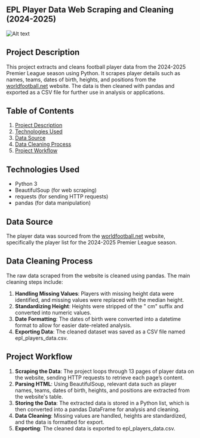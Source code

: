 ## EPL Player Data Web Scraping and Cleaning (2024-2025)

![Alt text](https://images.app.goo.gl/hw2aJQsm38rTtWxX8)

## Project Description
This project extracts and cleans football player data from the 2024-2025 Premier League season using Python. It scrapes player details such as names, teams, dates of birth, heights, and positions from the [worldfootball.net](https://www.worldfootball.net/) website. The data is then cleaned with pandas and exported as a CSV file for further use in analysis or applications.

## Table of Contents
1. [Project Description](#project-description)
2. [Technologies Used](#technologies-used)
3. [Data Source](#data-source)
4. [Data Cleaning Process](#data-cleaning-process)
5. [Project Workflow](#project-workflow)

## Technologies Used
- Python 3
- BeautifulSoup (for web scraping)
- requests (for sending HTTP requests)
- pandas (for data manipulation)

## Data Source
The player data was sourced from the [worldfootball.net](https://www.worldfootball.net/) website, specifically the player list for the 2024-2025 Premier League season.

## Data Cleaning Process
The raw data scraped from the website is cleaned using pandas. The main cleaning steps include:

1. **Handling Missing Values**: Players with missing height data were identified, and missing values were replaced with the median height.
2. **Standardizing Height**: Heights were stripped of the " cm" suffix and converted into numeric values.
3. **Date Formatting**: The dates of birth were converted into a datetime format to allow for easier date-related analysis.
4. **Exporting Data**: The cleaned dataset was saved as a CSV file named epl_players_data.csv.

## Project Workflow
1. **Scraping the Data**: The project loops through 13 pages of player data on the website, sending HTTP requests to retrieve each page’s content.
2. **Parsing HTML**: Using BeautifulSoup, relevant data such as player names, teams, dates of birth, heights, and positions are extracted from the website's table.
3. **Storing the Data**: The extracted data is stored in a Python list, which is then converted into a pandas DataFrame for analysis and cleaning.
4. **Data Cleaning**: Missing values are handled, heights are standardized, and the data is formatted for export.
5. **Exporting**: The cleaned data is exported to epl_players_data.csv.
   
